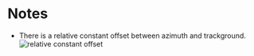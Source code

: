 # Notes
- There is a relative constant offset between azimuth and trackground.
![relative constant offset](images/.png)
